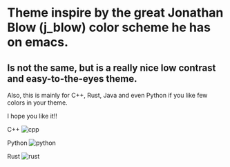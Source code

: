 # Theme inspire by the great Jonathan Blow (j_blow) color scheme he has on emacs.  
## Is not the same, but is a really nice low contrast and easy-to-the-eyes theme.
Also, this is mainly for C++, Rust, Java and even Python if you like few colors in your theme.

I hope you like it!! 


C++
![cpp](https://user-images.githubusercontent.com/54272736/120124534-659eaa00-c17a-11eb-8195-0e0ce9b7659c.JPG)

Python
![python](https://user-images.githubusercontent.com/54272736/120124556-7f3ff180-c17a-11eb-841e-e88585183e95.JPG)

Rust
![rust](https://user-images.githubusercontent.com/54272736/120124558-80711e80-c17a-11eb-9f4e-7036f75c0910.JPG)
